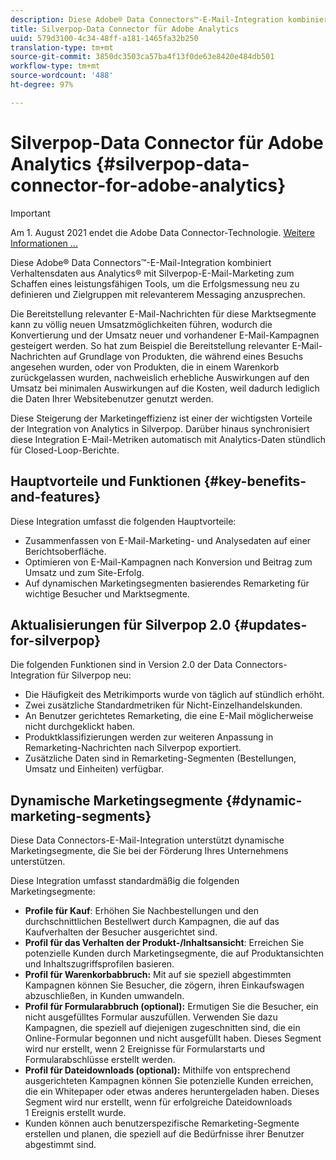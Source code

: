 ```yaml
---
description: Diese Adobe® Data Connectors™-E-Mail-Integration kombiniert Verhaltensdaten aus Analytics® mit Silverpop-E-Mail-Marketing zum Schaffen eines leistungsfähigen Tools, um die Erfolgsmessung neu zu definieren und Zielgruppen mit relevanterem Messaging anzusprechen.
title: Silverpop-Data Connector für Adobe Analytics
uuid: 579d3100-4c34-48ff-a181-1465fa32b250
translation-type: tm+mt
source-git-commit: 3850dc3503ca57ba4f13f0de63e8420e484db501
workflow-type: tm+mt
source-wordcount: '488'
ht-degree: 97%

---
```



# Silverpop-Data Connector für Adobe Analytics {#silverpop-data-connector-for-adobe-analytics}

>[!IMPORTANT]
>
>Am 1. August 2021 endet die Adobe Data Connector-Technologie. [Weitere Informationen ...](/help/import/data-connectors/data-connectors-eol.md)

Diese Adobe® Data Connectors™-E-Mail-Integration kombiniert Verhaltensdaten aus Analytics® mit Silverpop-E-Mail-Marketing zum Schaffen eines leistungsfähigen Tools, um die Erfolgsmessung neu zu definieren und Zielgruppen mit relevanterem Messaging anzusprechen.

Die Bereitstellung relevanter E-Mail-Nachrichten für diese Marktsegmente kann zu völlig neuen Umsatzmöglichkeiten führen, wodurch die Konvertierung und der Umsatz neuer und vorhandener E-Mail-Kampagnen gesteigert werden. So hat zum Beispiel die Bereitstellung relevanter E-Mail-Nachrichten auf Grundlage von Produkten, die während eines Besuchs angesehen wurden, oder von Produkten, die in einem Warenkorb zurückgelassen wurden, nachweislich erhebliche Auswirkungen auf den Umsatz bei minimalen Auswirkungen auf die Kosten, weil dadurch lediglich die Daten Ihrer Websitebenutzer genutzt werden.

Diese Steigerung der Marketingeffizienz ist einer der wichtigsten Vorteile der Integration von Analytics in Silverpop. Darüber hinaus synchronisiert diese Integration E-Mail-Metriken automatisch mit Analytics-Daten stündlich für Closed-Loop-Berichte.

## Hauptvorteile und Funktionen {#key-benefits-and-features}

Diese Integration umfasst die folgenden Hauptvorteile:

* Zusammenfassen von E-Mail-Marketing- und Analysedaten auf einer Berichtsoberfläche.
* Optimieren von E-Mail-Kampagnen nach Konversion und Beitrag zum Umsatz und zum Site-Erfolg.
* Auf dynamischen Marketingsegmenten basierendes Remarketing für wichtige Besucher und Marktsegmente.

## Aktualisierungen für Silverpop 2.0 {#updates-for-silverpop}

Die folgenden Funktionen sind in Version 2.0 der Data Connectors-Integration für Silverpop neu:

* Die Häufigkeit des Metrikimports wurde von täglich auf stündlich erhöht.
* Zwei zusätzliche Standardmetriken für Nicht-Einzelhandelskunden.
* An Benutzer gerichtetes Remarketing, die eine E-Mail möglicherweise nicht durchgeklickt haben.
* Produktklassifizierungen werden zur weiteren Anpassung in Remarketing-Nachrichten nach Silverpop exportiert.
* Zusätzliche Daten sind in Remarketing-Segmenten (Bestellungen, Umsatz und Einheiten) verfügbar.

## Dynamische Marketingsegmente {#dynamic-marketing-segments}

Diese Data Connectors-E-Mail-Integration unterstützt dynamische Marketingsegmente, die Sie bei der Förderung Ihres Unternehmens unterstützen.

Diese Integration umfasst standardmäßig die folgenden Marketingsegmente:

* **Profile für Kauf**: Erhöhen Sie Nachbestellungen und den durchschnittlichen Bestellwert durch Kampagnen, die auf das Kaufverhalten der Besucher ausgerichtet sind.
* **Profil für das Verhalten der Produkt-/Inhaltsansicht**: Erreichen Sie potenzielle Kunden durch Marketingsegmente, die auf Produktansichten und Inhaltszugriffsprofilen basieren.
* **Profil für Warenkorbabbruch:** Mit auf sie speziell abgestimmten Kampagnen können Sie Besucher, die zögern, ihren Einkaufswagen abzuschließen, in Kunden umwandeln.
* **Profil für Formularabbruch (optional):** Ermutigen Sie die Besucher, ein nicht ausgefülltes Formular auszufüllen. Verwenden Sie dazu Kampagnen, die speziell auf diejenigen zugeschnitten sind, die ein Online-Formular begonnen und nicht ausgefüllt haben. Dieses Segment wird nur erstellt, wenn 2 Ereignisse für Formularstarts und Formularabschlüsse erstellt werden.
* **Profil für Dateidownloads (optional):** Mithilfe von entsprechend ausgerichteten Kampagnen können Sie potenzielle Kunden erreichen, die ein Whitepaper oder etwas anderes heruntergeladen haben. Dieses Segment wird nur erstellt, wenn für erfolgreiche Dateidownloads 1 Ereignis erstellt wurde.
* Kunden können auch benutzerspezifische Remarketing-Segmente erstellen und planen, die speziell auf die Bedürfnisse ihrer Benutzer abgestimmt sind.

